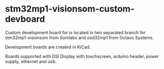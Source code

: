 # stm32mp1-visionsom-custom-devboard
Custom development board for is located in two separated branch for stm32mp1-visionsom from Somlabs and osd32mp1 from Octavo Systems.

Development boards are created in KiCad.

Boards supported with DSI Display with touchscreen, arduino header, power supply, ethernet and usb. 
